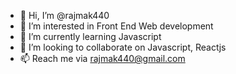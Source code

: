 - 👋 Hi, I’m @rajmak440
- 👀 I’m interested in Front End Web development
- 🌱 I’m currently learning Javascript
- 💞️ I’m looking to collaborate on Javascript, Reactjs
- 📫 Reach me via rajmak440@gmail.com

<!---
rajmak440/rajmak440 is a ✨ special ✨ repository because its `README.md` (this file) appears on your GitHub profile.
You can click the Preview link to take a look at your changes.
--->
